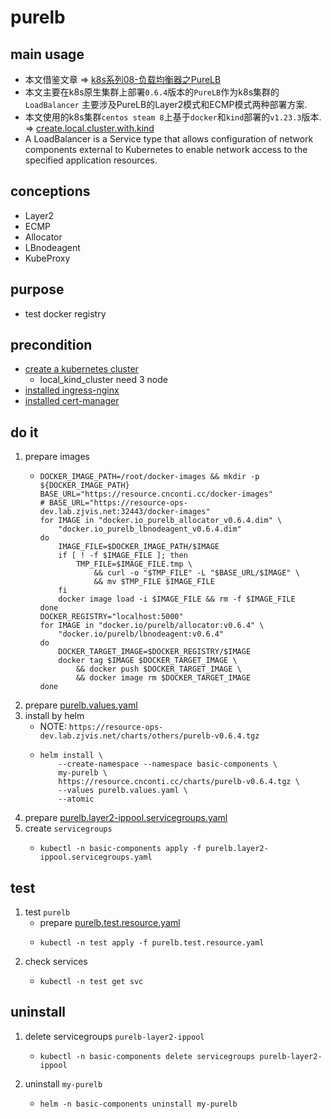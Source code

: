 # purelb

## main usage
* 本文借鉴文章 => [k8s系列08-负载均衡器之PureLB ](https://tinychen.com/20220524-k8s-08-loadbalancer-purelb)
* 本文主要在k8s原生集群上部署`0.6.4`版本的`PureLB`作为k8s集群的`LoadBalancer` 主要涉及PureLB的Layer2模式和ECMP模式两种部署方案.
* 本文使用的k8s集群`centos steam 8`上基于`docker`和`kind`部署的`v1.23.3`版本. => [create.local.cluster.with.kind](/kubernetes/create.local.cluster.with.kind.md)
* A LoadBalancer is a Service type that allows configuration of network components external to Kubernetes to enable network access to the specified application resources.

## conceptions
* Layer2
* ECMP
* Allocator
* LBnodeagent
* KubeProxy

## purpose
* test docker registry

## precondition
* [create a kubernetes cluster](/kubernetes/create.local.cluster.with.kind.md)
    + local_kind_cluster need 3 node
* [installed ingress-nginx](/kubernetes/basic%20components/ingress.nginx.md)
* [installed cert-manager](/kubernetes/basic%20components/cert.manager.md)

## do it
1. prepare images
    * ```shell
      DOCKER_IMAGE_PATH=/root/docker-images && mkdir -p ${DOCKER_IMAGE_PATH}
      BASE_URL="https://resource.cnconti.cc/docker-images"
      # BASE_URL="https://resource-ops-dev.lab.zjvis.net:32443/docker-images"
      for IMAGE in "docker.io_purelb_allocator_v0.6.4.dim" \
          "docker.io_purelb_lbnodeagent_v0.6.4.dim"
      do
          IMAGE_FILE=$DOCKER_IMAGE_PATH/$IMAGE
          if [ ! -f $IMAGE_FILE ]; then
              TMP_FILE=$IMAGE_FILE.tmp \
                  && curl -o "$TMP_FILE" -L "$BASE_URL/$IMAGE" \
                  && mv $TMP_FILE $IMAGE_FILE
          fi
          docker image load -i $IMAGE_FILE && rm -f $IMAGE_FILE
      done
      DOCKER_REGISTRY="localhost:5000"
      for IMAGE in "docker.io/purelb/allocator:v0.6.4" \
          "docker.io/purelb/lbnodeagent:v0.6.4"
      do
          DOCKER_TARGET_IMAGE=$DOCKER_REGISTRY/$IMAGE
          docker tag $IMAGE $DOCKER_TARGET_IMAGE \
              && docker push $DOCKER_TARGET_IMAGE \
              && docker image rm $DOCKER_TARGET_IMAGE
      done
      ```
2. prepare [purelb.values.yaml](resources/purelb.values.yaml.md)
3. install by helm
    *  NOTE: `https://resource-ops-dev.lab.zjvis.net/charts/others/purelb-v0.6.4.tgz`
    * ```shell
      helm install \
          --create-namespace --namespace basic-components \
          my-purelb \
          https://resource.cnconti.cc/charts/purelb-v0.6.4.tgz \
          --values purelb.values.yaml \
          --atomic
      ```
4. prepare [purelb.layer2-ippool.servicegroups.yaml](resources/purelb.layer2-ippool.servicegroups.yaml.md)
5. create `servicegroups`
    * ```shell
      kubectl -n basic-components apply -f purelb.layer2-ippool.servicegroups.yaml
      ```

## test
1. test `purelb`
    * prepare [purelb.test.resource.yaml](resources/purelb.test.resource.yaml.md)
    * ```shell
      kubectl -n test apply -f purelb.test.resource.yaml
      ```
2. check services
    * ```shell
      kubectl -n test get svc
      ```

## uninstall
1. delete servicegroups `purelb-layer2-ippool`
    * ```shell
      kubectl -n basic-components delete servicegroups purelb-layer2-ippool
      ```
2. uninstall `my-purelb`
    * ```shell
      helm -n basic-components uninstall my-purelb
      ```
